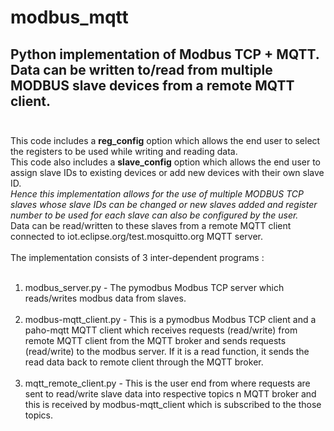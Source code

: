 # modbus_mqtt
## Python implementation of Modbus TCP + MQTT. Data can be written to/read from multiple MODBUS slave devices from a remote MQTT client. <br /><br />
This code includes a **reg_config** option which allows the end user to select the registers to be used while writing and reading data. <br />
This code also includes a **slave_config** option which allows the end user to assign slave IDs to existing devices or add new devices with their own slave ID. <br />
*Hence this implementation allows for the use of multiple MODBUS TCP slaves whose slave IDs can be changed or new slaves added and register number to be used  for each slave can also be configured by the user.* <br />
Data can be read/written to these slaves from a remote MQTT client connected to iot.eclipse.org/test.mosquitto.org MQTT server. <br /><br />
The implementation consists of 3 inter-dependent programs : <br /><br />
1) modbus_server.py - The pymodbus Modbus TCP server which reads/writes modbus data from slaves. <br /><br />
2) modbus-mqtt_client.py - This is a pymodbus Modbus TCP client and a paho-mqtt MQTT client which receives requests (read/write) from remote MQTT client from the MQTT broker and sends requests (read/write) to the modbus server. If it is a read function, it sends the read data back to remote client through the MQTT broker. <br /><br />
3) mqtt_remote_client.py - This is the user end from where requests are sent to read/write slave data into respective topics n MQTT broker and this is received by modbus-mqtt_client which is subscribed to the those topics. <br />
